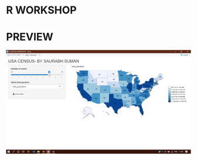 # R WORKSHOP
# PREVIEW
![appSS](https://github.com/saurabh98s/R-Programming/blob/master/appScreenShot.png)
